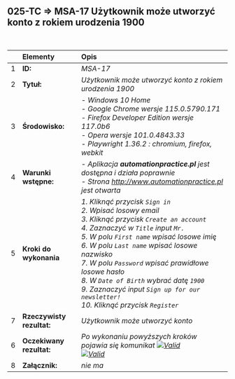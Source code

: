 ## 025-TC => MSA-17 Użytkownik może utworzyć konto z rokiem urodzenia 1900

<br>

|     | Elementy                  | Opis                                                                   |
| :-- | :------------------------ | :--------------------------------------------------------------------- |
| 1   | **ID:**                   | _MSA-17_                                                               |
| 2   | **Tytuł:**                | _Użytkownik może utworzyć konto z rokiem urodzenia 1900_               |
| 3   | **Środowisko:**           | _- Windows 10 Home <br> - Google Chrome wersje 115.0.5790.171 <br> - Firefox Developer Edition wersje 117.0b6 <br> - Opera wersje 101.0.4843.33 <br> - Playwright 1.36.2 : chromium, firefox, webkit_ |
| 4   | **Warunki wstępne:**      | _- Aplikacja **automationpractice.pl** jest dostępna i działa poprawnie <br> - Strona http://www.automationpractice.pl jest otwarta_ |
| 5   | **Kroki do wykonania**    | _1. Kliknąć przycisk `Sign in` <br> 2. Wpisać losowy email <br> 3. Kliknąć przycisk `Create an account` <br> 4. Zaznaczyć w `Title` input `Mr.` <br> 5. W polu `First name` wpisać losowe imię <br> 6. W polu `Last name` wpisać losowe nazwisko <br> 7. W polu `Password` wpisać prawidłowe losowe hasło <br> 8. W `Date of Birth` wybrać datę `1900` <br> 9. Zaznaczyć input `Sign up for our newsletter!` <br> 10. Kliknąć przycisk `Register`_ |
| 7   | **Rzeczywisty rezultat:** | _Użytkownik może utworzyć konto_                                       |
| 6   | **Oczekiwany rezultat:**  | _Po wykonaniu powyższych kroków pojawia się komunikat [![Valid](https://img.shields.io/badge/There%20is%201%20error-f3515c)](#) <br> [![Valid](https://img.shields.io/badge/Invalid%20date%20of%20birth.-f3515c)](#)_ |
| 8   | **Załącznik:**            | _nie ma_                                                               |
